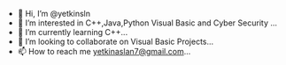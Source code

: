 - 👋 Hi, I’m @yetkinsln
- 👀 I’m interested in C++,Java,Python Visual Basic and Cyber Security ...
- 🌱 I’m currently learning C++...
- 💞️ I’m looking to collaborate on Visual Basic Projects...
- 📫 How to reach me yetkinaslan7@gmail.com...

<!---
yetkinsln/yetkinsln is a ✨ special ✨ repository because its `README.md` (this file) appears on your GitHub profile.
You can click the Preview link to take a look at your changes.
--->
